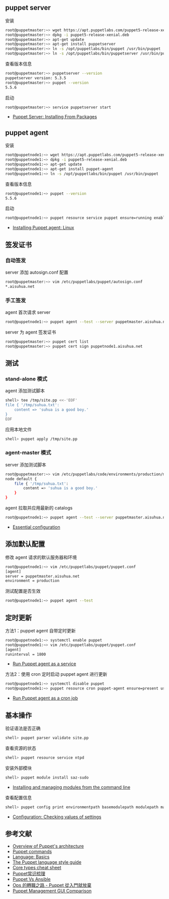 ## puppet server

安装

```sh
root@puppetmaster:~> wget https://apt.puppetlabs.com/puppet5-release-xenial.deb
root@puppetmaster:~> dpkg -i puppet5-release-xenial.deb
root@puppetmaster:~> apt-get update
root@puppetmaster:~> apt-get install puppetserver
root@puppetmaster:~> ln -s /opt/puppetlabs/bin/puppet /usr/bin/puppet
root@puppetmaster:~> ln -s /opt/puppetlabs/bin/puppetserver /usr/bin/puppetserver
```

查看版本信息

```sh
root@puppetmaster:~> puppetserver --version 
puppetserver version: 5.3.5
root@puppetmaster:~> puppet --version
5.5.6
```

启动

```sh
root@puppetmaster:~> service puppetserver start
```

- [Puppet Server: Installing From Packages](https://puppet.com/docs/puppetserver/5.3/install_from_packages.html)

## puppet agent

安装

```sh
root@puppetnode1:~> wget https://apt.puppetlabs.com/puppet5-release-xenial.deb
root@puppetnode1:~> dpkg -i puppet5-release-xenial.deb
root@puppetnode1:~> apt-get update
root@puppetnode1:~> apt-get install puppet-agent
root@puppetnode1:~> ln -s /opt/puppetlabs/bin/puppet /usr/bin/puppet
```

查看版本信息

```sh
root@puppetnode1:~> puppet --version
5.5.6
```

启动

```sh
root@puppetnode1:~> puppet resource service puppet ensure=running enable=true
```

- [Installing Puppet agent: Linux](https://puppet.com/docs/puppet/5.5/install_linux.html)

## 签发证书

### 自动签发

server 添加 autosign.conf 配置

```sh
root@puppetmaster:~> vim /etc/puppetlabs/puppet/autosign.conf
*.aisuhua.net
```

### 手工签发

agent 首次请求 server

```sh
root@puppetnode1:~> puppet agent --test --server puppetmaster.aisuhua.net
```

server 为 agent 签发证书

```sh
root@puppetmaster:~> puppet cert list
root@puppetmaster:~> puppet cert sign puppetnode1.aisuhua.net
```

## 测试

### stand-alone 模式

agent 添加测试脚本

```sh
shell> tee /tmp/site.pp <<-'EOF'
file { '/tmp/suhua.txt':
    content => 'suhua is a good boy.'
}
EOF
```

应用本地文件

```sh
shell> puppet apply /tmp/site.pp
```

### agent-master 模式

server 添加测试脚本

```sh
root@puppetmaster:~> vim /etc/puppetlabs/code/environments/production/manifests/site.pp 
node default {
    file { '/tmp/suhua.txt':
        content => 'suhua is a good boy.'
    }
}
```

agent 拉取并应用最新的 catalogs

```sh
root@puppetnode1:~> puppet agent --test --server puppetmaster.aisuhua.net
```

- [Essential configuration](https://puppet.com/docs/puppet/5.5/quick_start_essential_config.html)

## 添加默认配置

修改 agent 请求的默认服务器和环境 

```sh
root@puppetnode1:~> vim /etc/puppetlabs/puppet/puppet.conf
[agent]
server = puppetmaster.aisuhua.net
environment = production
```

测试配置是否生效

```sh
root@puppetnode1:~> puppet agent --test
```

## 定时更新

方法1：puppet agent 自带定时更新

```sh
root@puppetnode1:~> systemctl enable puppet
root@puppetnode1:~> vim /etc/puppetlabs/puppet/puppet.conf
[agent]
runinterval = 1800
```

- [Run Puppet agent as a service](https://puppet.com/docs/puppet/5.5/services_agent_unix.html#task-6309)

方法2：使用 cron 定时启动 puppet agent 进行更新

```sh
root@puppetnode1:~> systemctl disable puppet
root@puppetnode1:~> puppet resource cron puppet-agent ensure=present user=root minute=30 command='/opt/puppetlabs/bin/puppet agent --onetime --no-daemonize --splay --splaylimit 60'
```

- [Run Puppet agent as a cron job](https://puppet.com/docs/puppet/5.5/services_agent_unix.html#task-6309)

## 基本操作

验证语法是否正确

```sh
shell> puppet parser validate site.pp
```

查看资源的状态

```sh
shell> puppet resource service ntpd
```

安装外部模块

```sh
shell> puppet module install saz-sudo
```

- [Installing and managing modules from the command line](https://puppet.com/docs/puppet/5.5/modules_installing.html)


查看配置信息

```sh
shell> puppet config print environmentpath basemodulepath modulepath manifest --section master
```

- [Configuration: Checking values of settings](https://puppet.com/docs/puppet/5.5/config_print.html)


## 参考文献

- [Overview of Puppet's architecture](https://puppet.com/docs/puppet/5.5/architecture.html)
- [Puppet commands](https://puppet.com/docs/puppet/5.5/services_commands.html)
- [Language: Basics](https://puppet.com/docs/puppet/5.5/lang_summary.html)
- [The Puppet language style guide](https://puppet.com/docs/puppet/5.5/style_guide.html)
- [Core types cheat sheet](https://puppet.com/docs/puppet/5.5/cheatsheet_core_types.html)
- [Puppet常识梳理](https://www.cnblogs.com/kevingrace/p/5740984.html)
- [Puppet Vs Ansible](https://www.devopsgroup.com/2018/01/10/puppet-vs-ansible/)
- [Ops 的轉職之路 - Puppet 從入門就放棄](https://github.com/shazi7804/ops-puppet-30-days)
- [Puppet Management GUI Comparison](https://www.olindata.com/en/blog/2014/01/puppet-management-gui-comparison)
